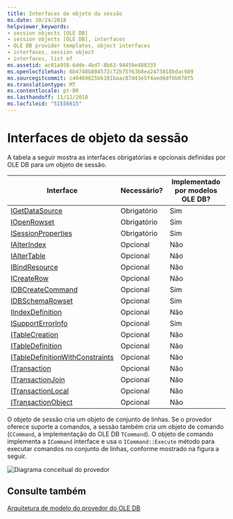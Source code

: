 ```yaml
---
title: Interfaces de objeto da sessão
ms.date: 10/24/2018
helpviewer_keywords:
- session objects [OLE DB]
- session objects [OLE DB], interfaces
- OLE DB provider templates, object interfaces
- interfaces, session object
- interfaces, list of
ms.assetid: ac01a958-6dde-4bd7-8b63-94459e488335
ms.openlocfilehash: 6b4748b804572c72b75f63b8ea2473818bdac989
ms.sourcegitcommit: c40469825b6101baac87d43e5f4aed6df6b078f5
ms.translationtype: MT
ms.contentlocale: pt-BR
ms.lasthandoff: 11/12/2018
ms.locfileid: "51556615"
---
```

# <a name="session-object-interfaces"></a>Interfaces de objeto da sessão

A tabela a seguir mostra as interfaces obrigatórias e opcionais definidas por OLE DB para um objeto de sessão.

|Interface|Necessário?|Implementado por modelos OLE DB?|
|---------------|---------------|--------------------------------------|
|[IGetDataSource](https://docs.microsoft.com/previous-versions/windows/desktop/ms709721(v=vs.85))|Obrigatório|Sim|
|[IOpenRowset](https://docs.microsoft.com/previous-versions/windows/desktop/ms716946(v=vs.85))|Obrigatório|Sim|
|[ISessionProperties](https://docs.microsoft.com/previous-versions/windows/desktop/ms713721(v=vs.85))|Obrigatório|Sim|
|[IAlterIndex](https://docs.microsoft.com/previous-versions/windows/desktop/ms714943(v=vs.85))|Opcional|Não|
|[IAlterTable](https://docs.microsoft.com/previous-versions/windows/desktop/ms719764(v=vs.85))|Opcional|Não|
|[IBindResource](https://docs.microsoft.com/previous-versions/windows/desktop/ms714936(v=vs.85))|Opcional|Não|
|[ICreateRow](https://docs.microsoft.com/previous-versions/windows/desktop/ms716832(v=vs.85))|Opcional|Não|
|[IDBCreateCommand](https://docs.microsoft.com/previous-versions/windows/desktop/ms711625(v=vs.85))|Opcional|Sim|
|[IDBSchemaRowset](https://docs.microsoft.com/previous-versions/windows/desktop/ms713686(v=vs.85))|Opcional|Sim|
|[IIndexDefinition](https://docs.microsoft.com/previous-versions/windows/desktop/ms711593(v=vs.85))|Opcional|Não|
|[ISupportErrorInfo](https://docs.microsoft.com/previous-versions/windows/desktop/ms715816(v=vs.85))|Opcional|Sim|
|[ITableCreation](https://docs.microsoft.com/previous-versions/windows/desktop/ms713639(v=vs.85))|Opcional|Não|
|[ITableDefinition](https://docs.microsoft.com/previous-versions/windows/desktop/ms714277(v=vs.85))|Opcional|Não|
|[ITableDefinitionWithConstraints](https://docs.microsoft.com/previous-versions/windows/desktop/ms720947(v=vs.85))|Opcional|Não|
|[ITransaction](https://docs.microsoft.com/previous-versions/windows/desktop/ms723053(v=vs.85))|Opcional|Não|
|[ITransactionJoin](https://docs.microsoft.com/previous-versions/windows/desktop/ms718071(v=vs.85))|Opcional|Não|
|[ITransactionLocal](https://docs.microsoft.com/previous-versions/windows/desktop/ms714893(v=vs.85))|Opcional|Não|
|[ITransactionObject](https://docs.microsoft.com/previous-versions/windows/desktop/ms713659(v=vs.85))|Opcional|Não|

O objeto de sessão cria um objeto de conjunto de linhas. Se o provedor oferece suporte a comandos, a sessão também cria um objeto de comando (`CCommand`, a implementação do OLE DB `TCommand`). O objeto de comando implementa a `ICommand` interface e usa o `ICommand::Execute` método para executar comandos no conjunto de linhas, conforme mostrado na figura a seguir.

![Diagrama conceitual do provedor](../../data/oledb/media/vc4u551.gif "vc4u551")

## <a name="see-also"></a>Consulte também

[Arquitetura de modelo do provedor do OLE DB](../../data/oledb/ole-db-provider-template-architecture.md)<br/>
